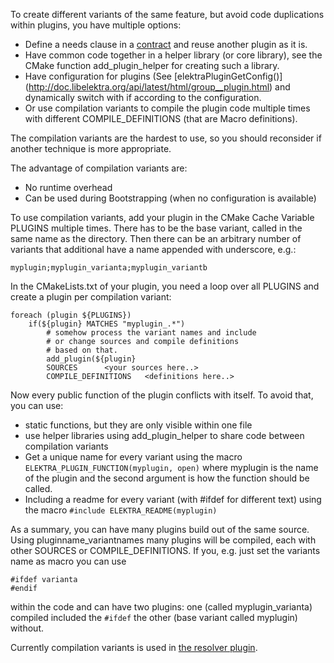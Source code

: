 To create different variants of the same feature, but avoid code
duplications within plugins, you have multiple options:
- Define a needs clause in a [contract](contract.md) and reuse another
  plugin as it is.
- Have common code together in a helper library (or core library),
  see the CMake function add_plugin_helper for creating such a library.
- Have configuration for plugins (See [elektraPluginGetConfig()]
  (http://doc.libelektra.org/api/latest/html/group__plugin.html)
  and dynamically switch with if according to the configuration.
- Or use compilation variants to compile the plugin code multiple
  times with different COMPILE_DEFINITIONS (that are Macro definitions).

The compilation variants are the hardest to use, so you should
reconsider if another technique is more appropriate.

The advantage of compilation variants are:
- No runtime overhead
- Can be used during Bootstrapping (when no configuration is available)

To use compilation variants, add your plugin in the CMake Cache
Variable PLUGINS multiple times. There has to be the base variant,
called in the same name as the directory.
Then there can be an arbitrary number of variants that additional
have a name appended with underscore, e.g.:

	myplugin;myplugin_varianta;myplugin_variantb

In the CMakeLists.txt of your plugin, you need a loop over all PLUGINS
and create a plugin per compilation variant:

	foreach (plugin ${PLUGINS})
		if(${plugin} MATCHES "myplugin_.*")
			# somehow process the variant names and include
			# or change sources and compile definitions
			# based on that.
			add_plugin(${plugin}
			SOURCES      <your sources here..>
			COMPILE_DEFINITIONS   <definitions here..>

Now every public function of the plugin conflicts with itself. To avoid
that, you can use:
- static functions, but they are only visible within one file
- use helper libraries using add_plugin_helper to share code
  between compilation variants
- Get a unique name for every variant using the macro
  ```ELEKTRA_PLUGIN_FUNCTION(myplugin, open)``` where myplugin is
  the name of the plugin and the second argument is how the function
  should be called.
- Including a readme for every variant (with #ifdef for different text)
  using the macro ```#include ELEKTRA_README(myplugin)```


As a summary, you can have many plugins build out of the same source.
Using pluginname_variantnames many plugins will be compiled, each
with other SOURCES or COMPILE_DEFINITIONS. If you, e.g. just set
the variants name as macro you can use

	#ifdef varianta
	#endif

within the code and can have two plugins: one (called myplugin_varianta)
compiled included the ```#ifdef``` the other (base variant called
myplugin) without.

Currently compilation variants is used in [the resolver
plugin](/src/plugins/resolver/resolver.c).
